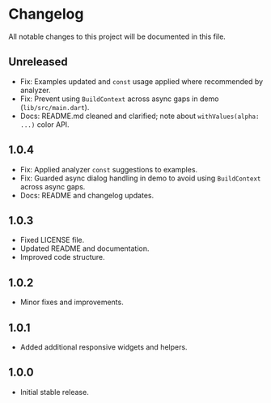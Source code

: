 # Changelog

All notable changes to this project will be documented in this file.

## Unreleased

- Fix: Examples updated and `const` usage applied where recommended by analyzer.
- Fix: Prevent using `BuildContext` across async gaps in demo (`lib/src/main.dart`).
- Docs: README.md cleaned and clarified; note about `withValues(alpha: ...)` color API.

## 1.0.4

- Fix: Applied analyzer `const` suggestions to examples.
- Fix: Guarded async dialog handling in demo to avoid using `BuildContext` across async gaps.
- Docs: README and changelog updates.

## 1.0.3

- Fixed LICENSE file.
- Updated README and documentation.
- Improved code structure.

## 1.0.2

- Minor fixes and improvements.

## 1.0.1

- Added additional responsive widgets and helpers.

## 1.0.0

- Initial stable release.
